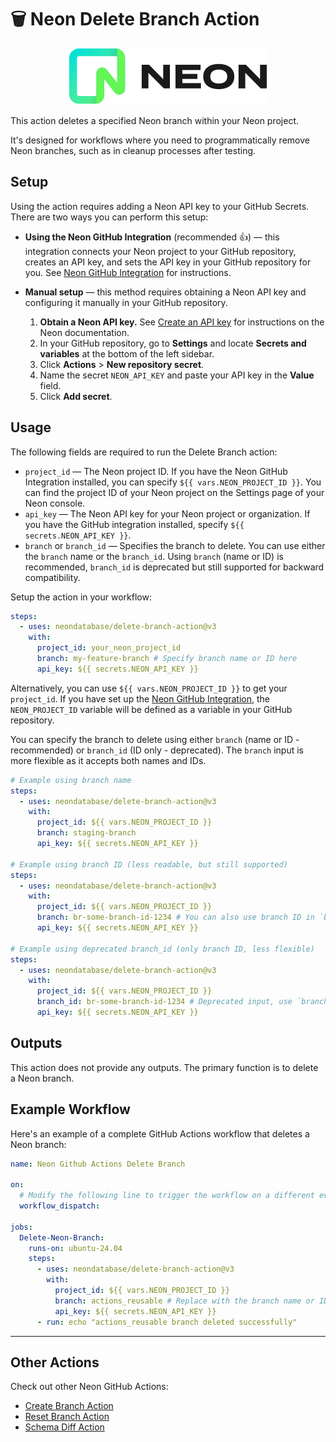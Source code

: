 # 🗑️ Neon Delete Branch Action

<p align="center">
  <picture>
    <source media="(prefers-color-scheme: dark)" srcset="./docs/logos/neon-logo-dark.svg">
    <img alt="Neon logo" src="./docs/logos/neon-logo-light.svg">
  </picture>
</p>

This action deletes a specified Neon branch within your Neon project.

It's designed for workflows where you need to programmatically remove Neon branches, such as in cleanup processes after testing.

## Setup

Using the action requires adding a Neon API key to your GitHub Secrets. There are two ways you can perform this setup:

- **Using the Neon GitHub Integration** (recommended 👍) — this integration connects your Neon project to your GitHub repository, creates an API key, and sets the API key in your GitHub repository for you. See [Neon GitHub Integration](https://neon.tech/docs/guides/neon-github-integration) for instructions.
- **Manual setup** — this method requires obtaining a Neon API key and configuring it manually in your GitHub repository.

  1. **Obtain a Neon API key.** See [Create an API key](https://neon.tech/docs/manage/api-keys#create-an-api-key) for instructions on the Neon documentation.
  2. In your GitHub repository, go to **Settings** and locate **Secrets and variables** at the bottom of the left sidebar.
  3. Click **Actions** > **New repository secret**.
  4. Name the secret `NEON_API_KEY` and paste your API key in the **Value** field.
  5. Click **Add secret**.

## Usage

The following fields are required to run the Delete Branch action:

- `project_id` — The Neon project ID. If you have the Neon GitHub Integration installed, you can specify `${{ vars.NEON_PROJECT_ID }}`. You can find the project ID of your Neon project on the Settings page of your Neon console.
- `api_key` — The Neon API key for your Neon project or organization. If you have the GitHub integration installed, specify `${{ secrets.NEON_API_KEY }}`.
- `branch` or `branch_id` — Specifies the branch to delete. You can use either the `branch` name or the `branch_id`. Using `branch` (name or ID) is recommended, `branch_id` is deprecated but still supported for backward compatibility.

Setup the action in your workflow:

```yml
steps:
  - uses: neondatabase/delete-branch-action@v3
    with:
      project_id: your_neon_project_id
      branch: my-feature-branch # Specify branch name or ID here
      api_key: ${{ secrets.NEON_API_KEY }}
```

Alternatively, you can use `${{ vars.NEON_PROJECT_ID }}` to get your `project_id`. If you have set up the [Neon GitHub Integration](https://neon.tech/docs/guides/neon-github-integration), the `NEON_PROJECT_ID` variable will be defined as a variable in your GitHub repository.

You can specify the branch to delete using either `branch` (name or ID - recommended) or `branch_id` (ID only - deprecated). The `branch` input is more flexible as it accepts both names and IDs.

```yml
# Example using branch name
steps:
  - uses: neondatabase/delete-branch-action@v3
    with:
      project_id: ${{ vars.NEON_PROJECT_ID }}
      branch: staging-branch
      api_key: ${{ secrets.NEON_API_KEY }}

# Example using branch ID (less readable, but still supported)
steps:
  - uses: neondatabase/delete-branch-action@v3
    with:
      project_id: ${{ vars.NEON_PROJECT_ID }}
      branch: br-some-branch-id-1234 # You can also use branch ID in `branch` input
      api_key: ${{ secrets.NEON_API_KEY }}

# Example using deprecated branch_id (only branch ID, less flexible)
steps:
  - uses: neondatabase/delete-branch-action@v3
    with:
      project_id: ${{ vars.NEON_PROJECT_ID }}
      branch_id: br-some-branch-id-1234 # Deprecated input, use `branch` instead
      api_key: ${{ secrets.NEON_API_KEY }}
```

## Outputs

This action does not provide any outputs. The primary function is to delete a Neon branch.

## Example Workflow

Here's an example of a complete GitHub Actions workflow that deletes a Neon branch:

```yml
name: Neon Github Actions Delete Branch

on:
  # Modify the following line to trigger the workflow on a different event such as push or pull_request as per your requirement. We have used workflow_dispatch for manual triggering in this example.
  workflow_dispatch:

jobs:
  Delete-Neon-Branch:
    runs-on: ubuntu-24.04
    steps:
      - uses: neondatabase/delete-branch-action@v3
        with:
          project_id: ${{ vars.NEON_PROJECT_ID }}
          branch: actions_reusable # Replace with the branch name or ID you want to delete
          api_key: ${{ secrets.NEON_API_KEY }}
      - run: echo "actions_reusable branch deleted successfully"
```

---

## Other Actions

Check out other Neon GitHub Actions:

- [Create Branch Action](https://github.com/neondatabase/create-branch-action)
- [Reset Branch Action](https://github.com/neondatabase/reset-branch-action)
- [Schema Diff Action](https://github.com/neondatabase/schema-diff-action)

